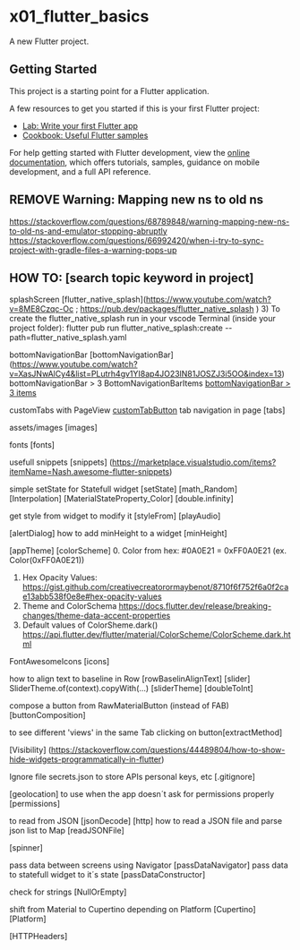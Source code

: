 # x01_flutter_basics

A new Flutter project.

## Getting Started

This project is a starting point for a Flutter application.

A few resources to get you started if this is your first Flutter project:

- [Lab: Write your first Flutter app](https://docs.flutter.dev/get-started/codelab)
- [Cookbook: Useful Flutter samples](https://docs.flutter.dev/cookbook)

For help getting started with Flutter development, view the
[online documentation](https://docs.flutter.dev/), which offers tutorials,
samples, guidance on mobile development, and a full API reference.

## REMOVE Warning: Mapping new ns to old ns
https://stackoverflow.com/questions/68789848/warning-mapping-new-ns-to-old-ns-and-emulator-stopping-abruptly
https://stackoverflow.com/questions/66992420/when-i-try-to-sync-project-with-gradle-files-a-warning-pops-up

## HOW TO: [search topic keyword in project]
splashScreen [flutter_native_splash](https://www.youtube.com/watch?v=8ME8Czqc-Oc ; https://pub.dev/packages/flutter_native_splash )
3) To create the flutter_native_splash run in your vscode Terminal (inside your project folder):
flutter pub run flutter_native_splash:create --path=flutter_native_splash.yaml

bottomNavigationBar [bottomNavigationBar] (https://www.youtube.com/watch?v=XasJNwAlCy4&list=PLutrh4gv1YI8ap4JO23lN81JOSZJ3i5OO&index=13)
bottomNavigationBar > 3 BottomNavigationBarItems [bottomNavigationBar > 3 items](https://stackoverflow.com/questions/52199196/flutter-bottomnavigationbar-not-working-with-more-than-three-items)

customTabs with PageView [customTabButton](https://www.youtube.com/watch?v=mhcgTYzZPv0)
tab navigation in page [tabs] 

assets/images [images]

fonts [fonts]

usefull snippets [snippets] (https://marketplace.visualstudio.com/items?itemName=Nash.awesome-flutter-snippets)

simple setState for Statefull widget [setState]
[math_Random] [Interpolation] [MaterialStateProperty_Color] [double.infinity]

get style from widget to modify it [styleFrom] 
[playAudio]

[alertDialog] 
how to add minHeight to a widget [minHeight]

[appTheme] [colorScheme]
0. Color from hex: #0A0E21 = 0xFF0A0E21  (ex. Color(0xFF0A0E21))
1. Hex Opacity Values:
   https://gist.github.com/creativecreatorormaybenot/8710f6f752f6a0f2cae13abb538f0e8e#hex-opacity-values
2. Theme and ColorSchema
  https://docs.flutter.dev/release/breaking-changes/theme-data-accent-properties
3. Default values of ColorSheme.dark()
  https://api.flutter.dev/flutter/material/ColorScheme/ColorScheme.dark.html

FontAwesomeIcons [icons]

how to align text to baseline in Row [rowBaselinAlignText]
[slider] 
SliderTheme.of(context).copyWith(...) [sliderTheme]
[doubleToInt]

compose a button from RawMaterialButton (instead of FAB)[buttonComposition]

 to see different 'views' in the same Tab clicking on button[extractMethod]

 [Visibility] (https://stackoverflow.com/questions/44489804/how-to-show-hide-widgets-programmatically-in-flutter)

 Ignore file secrets.json to store APIs personal keys, etc [.gitignore]

 [geolocation] 
 to use when the app doesn´t ask for permissions properly [permissions]

 to read from JSON [jsonDecode]
 [http]
 how to read a JSON file and parse json list to Map [readJSONFile]

 [spinner]

 pass data between screens using Navigator [passDataNavigator]
 pass data to statefull widget to it´s state [passDataConstructor]

 check for strings [NullOrEmpty]

 shift from Material to Cupertino depending on Platform [Cupertino] [Platform]
 
 [HTTPHeaders]